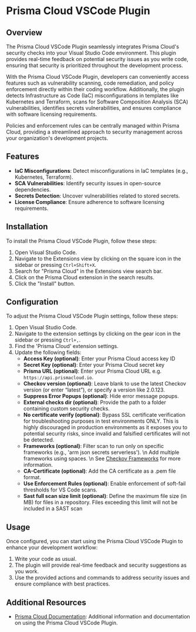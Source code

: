 # Prisma Cloud VSCode Plugin

## Overview
The Prisma Cloud VSCode Plugin seamlessly integrates Prisma Cloud's security checks into your Visual Studio Code environment. This plugin provides real-time feedback on potential security issues as you write code, ensuring that security is prioritized throughout the development process.

With the Prisma Cloud VSCode Plugin, developers can conveniently access features such as vulnerability scanning, code remediation, and policy enforcement directly within their coding workflow. Additionally, the plugin detects Infrastructure as Code (IaC) misconfigurations in templates like Kubernetes and Terraform, scans for Software Composition Analysis (SCA) vulnerabilities, identifies secrets vulnerabilities, and ensures compliance with software licensing requirements.

Policies and enforcement rules can be centrally managed within Prisma Cloud, providing a streamlined approach to security management across your organization's development projects.


## Features
- **IaC Misconfigurations**: Detect misconfigurations in IaC templates (e.g., Kubernetes, Terraform).
- **SCA Vulnerabilities**: Identify security issues in open-source dependencies.
- **Secrets Detection**: Uncover vulnerabilities related to stored secrets.
- **License Compliance**: Ensure adherence to software licensing requirements.


## Installation
To install the Prisma Cloud VSCode Plugin, follow these steps:
1. Open Visual Studio Code.
2. Navigate to the Extensions view by clicking on the square icon in the sidebar or pressing `Ctrl+Shift+X`.
3. Search for "Prisma Cloud" in the Extensions view search bar.
4. Click on the Prisma Cloud extension in the search results.
5. Click the "Install" button.

## Configuration
To adjust the Prisma Cloud VSCode Plugin settings, follow these steps:

1. Open Visual Studio Code.
2. Navigate to the extension settings by clicking on the gear icon in the sidebar or pressing `Ctrl+,`.
3. Find the 'Prisma Cloud' extension settings.
4. Update the following fields:
   - **Access Key (optional)**: Enter your Prisma Cloud access key ID
   - **Secret Key (optional)**: Enter your Prisma Cloud secret key
   - **Prisma URL (optional)**: Enter your Prisma Cloud URL e.g. `https://api.prismacloud.io`.
   - **Checkov version (optional)**: Leave blank to use the latest Checkov version (or enter “latest”), or specify a version like 2.0.123.
   - **Suppress Error Popups (optional)**: Hide error message popups.
   - **External checks dir (optional)**: Provide the path to a folder containing custom security checks.
   - **No certificate verify (optional)**: Bypass SSL certificate verification for troubleshooting purposes in test environments ONLY. This is highly discouraged in production environments as it exposes you to potential security risks, since invalid and falsified certificates will not be detected.
   - **Frameworks (optional)**: Filter scan to run only on specific frameworks (e.g., 'arm json secrets serverless').  \n Add multiple frameworks using spaces.  \n See [Checkov Frameworks](https://www.checkov.io/2.Basics/CLI%20Command%20Reference.html) for more information.
   - **CA-Certificate (optional)**: Add the CA certificate as a .pem file format.
   - **Use Enforcement Rules (optional)**: Enable enforcement of soft-fail thresholds for VS Code scans.
   - **Sast full scan size limit (optional)**: Define the maximum file size (in MB) for files in a repository. Files exceeding this limit will not be included in a SAST scan

## Usage
Once configured, you can start using the Prisma Cloud VSCode Plugin to enhance your development workflow:
1. Write your code as usual.
2. The plugin will provide real-time feedback and security suggestions as you work.
3. Use the provided actions and commands to address security issues and ensure compliance with best practices.

## Additional Resources
- [Prisma Cloud Documentation](https://docs.prismacloud.io/en/enterprise-edition/content-collections/application-security/ides/connect-vscode): Additional information and documentation on using the Prisma Cloud VSCode Plugin.

